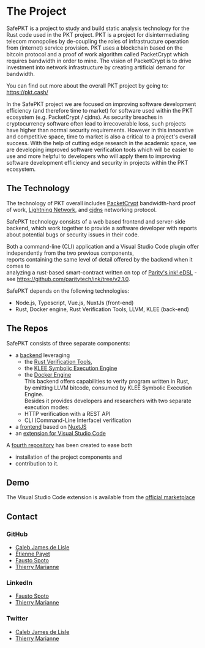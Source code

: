 # The  Project

SafePKT is a project to study and build static analysis technology for the Rust code
used in the PKT project. PKT is a project for disintermediating telecom monopolies by
de-coupling the roles of infrastructure operation from (internet) service provision.
PKT uses a blockchain based on the bitcoin protocol and a proof of work algorithm called
PacketCrypt which requires bandwidth in order to mine. The vision of PacketCrypt is to
drive investment into network infrastructure by creating artificial demand for
bandwidth.

You can find out more about the overall PKT project by going to: https://pkt.cash/

In the SafePKT project we are focused on improving software development efficiency
(and therefore time to market) for software used within the PKT ecosystem
(e.g. PacketCrypt / cjdns). As security breaches in cryptocurrency software often lead to
irrecoverable loss, such projects have higher than normal security requirements. However
in this innovative and competitive space, time to market is also a critical to a project's
overall success. With the help of cutting edge research in the academic space, we are
developing improved software verification tools which will be easier to use and more helpful
to developers who will apply them to improving software development efficiency and security
in projects within the PKT ecosystem.

## The Technology

The technology of PKT overall includes [PacketCrypt](https://pkt.cash/PacketCrypt-2020-09-04.pdf)
bandwidth-hard proof of work, [Lightning Network](https://en.wikipedia.org/wiki/Lightning_Network),
and [cjdns](https://github.com/cjdelisle/cjdns) networking protocol.

SafePKT technology consists of a web based frontend and server-side backend, which work
together to provide a software developer with reports about potential bugs or security
issues in their code.

Both a command-line (CLI) application and a Visual Studio Code plugin offer independently from the two previous components,  
reports containing the same level of detail offered by the backend when it comes to  
analyzing a rust-based smart-contract written on top of [Parity's ink! eDSL](https://github.com/paritytech/ink/tree/v2.1.0) - see https://github.com/paritytech/ink/tree/v2.1.0.

SafePKT depends on the following technologies:
 - Node.js, Typescript, Vue.js, NuxtJs (front-end)
 - Rust, Docker engine, Rust Verification Tools, LLVM, KLEE (back-end)

## The Repos

SafePKT consists of three separate components:
 - a [backend](https://github.com/LedgerProject/safepkt_backend) leveraging 
   - the [Rust Verification Tools](https://github.com/project-oak/rust-verification-tools),
   - the [KLEE Symbolic Execution Engine](http://klee.github.io/)
   - the [Docker Engine](https://www.docker.com/)  
   This backend offers capabilities to verify program written in Rust,  
   by emitting LLVM bitcode, consumed by KLEE Symbolic Execution Engine.  
   Besides it provides developers and researchers with two separate execution modes:
   - HTTP verification with a REST API
   - CLI (Command-Line Interface) verification
 - a [frontend](https://github.com/LedgerProject/safepkt_frontend) based on [NuxtJS](https://nuxtjs.org/)
 - an [extension for Visual Studio Code](https://github.com/LedgerProject/safepkt_vscode-plugin)

A [fourth repository](https://github.com/LedgerProject/safepkt) has been created to ease both
 - installation of the project components and
 - contribution to it.

## Demo

The Visual Studio Code extension is available from the [official marketplace](https://marketplace.visualstudio.com/items?itemName=CJDNS.safepkt-verifier)

## Contact

### GitHub

 - [Caleb James de Lisle](https://github.com/cjdelisle)
 - [Étienne Payet](https://github.com/etiennepayet)
 - [Fausto Spoto](https://github.com/spoto)
 - [Thierry Marianne](https://twitter.com/thierrymarianne)

### LinkedIn

 - [Fausto Spoto](https://www.linkedin.com/in/fausto-spoto-65171/)
 - [Thierry Marianne](https://twitter.com/thierrymarianne)

### Twitter

 - [Caleb James de Lisle](https://twitter.com/cjdelisle)
 - [Thierry Marianne](https://twitter.com/thierrymarianne)

